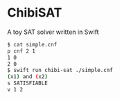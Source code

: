 # ChibiSAT

A toy SAT solver written in Swift


```bash
$ cat simple.cnf
p cnf 2 1
1 0
2 0
$ swift run chibi-sat ./simple.cnf
(x1) and (x2)
s SATISFIABLE
v 1 2
```
